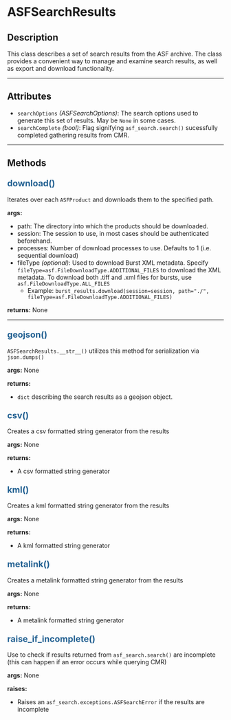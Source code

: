 # ASFSearchResults

## Description

This class describes a set of search results from the ASF archive. The class provides a convenient way to manage and examine search results, as well as export and download functionality.

***

## Attributes
- `searchOptions` _(ASFSearchOptions)_: The search options used to generate this set of results. May be `None` in some cases.
- `searchComplete` _(bool)_: Flag signifying `asf_search.search()` sucessfully completed gathering results from CMR. 
***

## Methods

### <span style="color: #236192; font-size: 20px;">download()</span>

Iterates over each ```ASFProduct``` and downloads them to the specified path.

**args:**

- path: The directory into which the products should be downloaded.
- session: The session to use, in most cases should be authenticated beforehand.
- processes: Number of download processes to use. Defaults to 1 (i.e. sequential download)
- fileType _(optional)_: Used to download Burst XML metadata. Specify ````fileType=asf.FileDownloadType.ADDITIONAL_FILES```` to download the XML metadata. To download both .tiff and .xml files for bursts, use ````asf.FileDownloadType.ALL_FILES````
	- Example: ````burst_results.download(session=session, path="./", fileType=asf.FileDownloadType.ADDITIONAL_FILES)````

**returns:** None

***

### <span style="color: #236192; font-size: 20px;">geojson()</span>

`ASFSearchResults.__str__()` utilizes this method for serialization via `json.dumps()`

**args:** None

**returns:**

- `dict` describing the search results as a geojson object.

### <span style="color: #236192; font-size: 20px;">csv()</span>

Creates a csv formatted string generator from the results

**args:** None

**returns:**

- A csv formatted string generator

### <span style="color: #236192; font-size: 20px;">kml()</span>

Creates a kml formatted string generator from the results

**args:** None

**returns:**

- A kml formatted string generator

### <span style="color: #236192; font-size: 20px;">metalink()</span>

Creates a metalink formatted string generator from the results

**args:** None

**returns:**

- A metalink formatted string generator

### <span style="color: #236192; font-size: 20px;">raise_if_incomplete()</span>

Use to check if results returned from `asf_search.search()` are incomplete (this can happen
if an error occurs while querying CMR)

**args:** None

**raises:**

- Raises an `asf_search.exceptions.ASFSearchError` if the results are incomplete